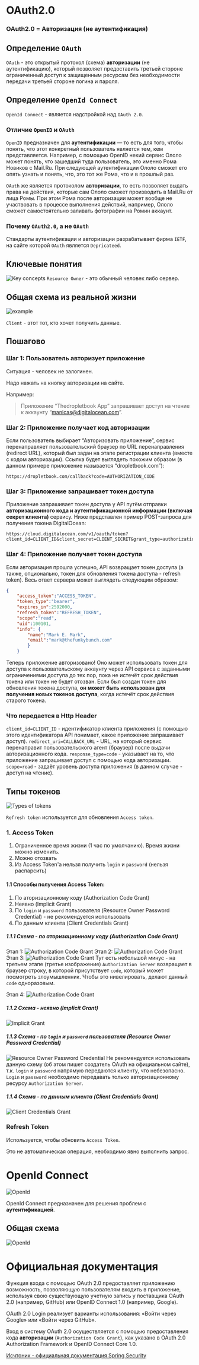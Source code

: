 # OAuth2.0

### OAuth2.0 = Авторизация (не аутентификация)

## Определение `OAuth`
`OAuth` - это открытый протокол (схема) **авторизации** (не аутентификацию), который позволяет предоставить третьей стороне ограниченный доступ к защищенным ресурсам без необходимости передачи третьей стороне логина и пароля.

## Определение `OpenId Connect`
`OpenId Connect` - является надстройкой над `OAuth 2.0`.

### Отличие `OpenID` и `OAuth`
`OpenID` предназначен для **аутентификации** — то есть для того, чтобы понять, что этот конкретный пользователь является тем, кем представляется. Например, с помощью OpenID некий сервис Ололо может понять, что зашедший туда пользователь, это именно Рома Новиков с Mail.Ru. При следующей аутентификации Ололо сможет его опять узнать и понять, что, это тот же Рома, что и в прошлый раз.

`OAuth` же является протоколом **авторизации**, то есть позволяет выдать права на действия, которые сам Ололо сможет производить в Mail.Ru от лица Ромы. При этом Рома после авторизации может вообще не участвовать в процессе выполнения действий, например, Ололо сможет самостоятельно заливать фотографии на Ромин аккаунт. 

### Почему `OAuth2.0`, а не `OAuth`
Стандарты аутентификации и авторизации разрабатывает фирма `IETF`, на сайте которой `OAuth` является `Depricateed`.

## Ключевые понятия
![Key concepts](../content/OAuth2.0%20+%20OpenId%20Connect.png)
`Resource Owner` - это обычный человек либо сервер.

## Общая схема из реальной жизни
![example](../content/general_scheme_oauth2.0.png)

`Client` - этот тот, кто хочет получить данные.

## Пошагово
### Шаг 1: Пользователь авторизует приложение
Ситуация - человек не залогинен.

Надо нажать на кнопку авторизации на сайте.

Например:
> Приложение “Thedropletbook App” запрашивает доступ на чтение к аккаунту “manicas@digitalocean.com”.

### Шаг 2: Приложение получает код авторизации
Если пользователь выбирает “Авторизовать приложение”, сервис перенаправляет пользовательский браузер по URL перенаправления (redirect URL), который был задан на этапе регистрации клиента (вместе с кодом авторизации). Ссылка будет выглядеть похожим образом (в данном примере приложение называется “dropletbook.com”):

```http
https://dropletbook.com/callback?code=AUTHORIZATION_CODE
```

### Шаг 3: Приложение запрашивает токен доступа
Приложение запрашивает токен доступа у API путём отправки **авторизационного кода и аутентификационной информации (включая секрет клиента)** сервису. Ниже представлен пример POST-запроса для получения токена DigitalOcean:
```http
https://cloud.digitalocean.com/v1/oauth/token?client_id=CLIENT_ID&client_secret=CLIENT_SECRET&grant_type=authorization_code&code=AUTHORIZATION_CODE&redirect_uri=CALLBACK_URL
```

### Шаг 4: Приложение получает токен доступа
Если авторизация прошла успешно, API возвращает токен доступа (а также, опционально, токен для обновления токена доступа - refresh token). Весь ответ сервера может выглядеть следующим образом:
```json
{
    "access_token":"ACCESS_TOKEN",
    "token_type":"bearer",
    "expires_in":2592000,
    "refresh_token":"REFRESH_TOKEN",
    "scope":"read",
    "uid":100101,
    "info": {
        "name":"Mark E. Mark",
        "email":"mark@thefunkybunch.com"
        }
    }
```

Теперь приложение авторизовано! Оно может использовать токен для доступа к пользовательскому аккаунту через API сервиса с заданными ограничениями доступа до тех пор, пока не истечёт срок действия токена или токен не будет отозван. Если был создан токен для обновления токена доступа, **он может быть использован для получения новых токенов доступа**, когда истечёт срок действия старого токена.

### Что передается в Http Header
`client_id=CLIENT_ID` - идентификатор клиента приложения (с помощью этого идентификатора API понимает, какое приложение запрашивает доступ).
`redirect_uri=CALLBACK_URL` - URL, на который сервис перенаправит пользовательского агент (браузер) после выдачи авторизационного кода.
`response_type=code` - указывает на то, что приложение запрашивает доступ с помощью кода авторизации.  
`scope=read` - задаёт уровень доступа приложения (в данном случае - доступ на чтение).

## Типы токенов
![Types of tokens](../content/types_of_tokens.png)

`Refresh token` используется для обновления `Access token`.

### 1. Access Token
1. Ограниченное время жизни (1 час по умолчанию). Время жизни можно изменить.
2. Можно отозвать
3. Из Access Token'a нельзя получить `login` и `password` (нельзя распарсить)

#### 1.1 Способы получения Access Token:
1. По аторизационному коду (Authorization Code Grant)
2. Неявно (Implicit Grant)
3. По `login` и `password` пользователя (Resource Owner Password Credential) - не рекомендуется использовать
4. По данным клиента (Client Credentials Grant)

##### 1.1.1 Схема - по аторизационному коду (Authorization Code Grant)
Этап 1:
![Authorization Code Grant](../content/authorization_code_grant_part_1.png)
Этап 2:
![Authorization Code Grant](../content/authorization_code_grant_part_2.png)
Этап 3:
![Authorization Code Grant](../content/authorization_code_grant_part_3.png)
Тут есть небольшой минус - на третьем этапе (третье изображение) `Authorization Server` возвращает в браузер строку, в которой присутствует `code`, который может посмотреть злоумышленник. Чтобы это нивелировать, делают данный `code` одноразовым.

Этап 4:
![Authorization Code Grant](../content/authorization_code_grant_part_4.png)

##### 1.1.2 Схема - неявно (Implicit Grant)
![Implicit Grant](../content/implicit_grant.png)

##### 1.1.3 Схема - по `login` и `password` пользователя (Resource Owner Password Credential)
![Resource Owner Password Credential](../content/resource_owner_password_сredential.png)
Не рекомендуется использовать данную схему (об этом пишет создатель OAuth на официальном сайте), т.к. `login` и `password` напрямую передаются клиенту, что небезопасно. `Login` и `password` необходимо передавать только авторизационному ресурсу `Authorization Server`.

##### 1.1.4 Схема - по данным клиента (Client Credentials Grant)
![Client Credentials Grant](../content/client_credentials_grant.png)

### Refresh Token
Используется, чтобы обновить `Access Token`.

Это не автоматическая операция, необходимо явно выполнить запрос.

# OpenId Connect
![OpenId](../content/openid.png)

OpenId Connect предназначен для решения проблем с **аутентификацией**.

## Общая схема
![OpenId](../content/openid_scheme.png)

# Официальная документация
Функция входа с помощью OAuth 2.0 предоставляет приложению возможность, позволяющую пользователям входить в приложение, используя свою существующую учетную запись у поставщика OAuth 2.0 (например, GitHub) или OpenID Connect 1.0 (например, Google). 

OAuth 2.0 Login реализует варианты использования: «Войти через Google» или «Войти через GitHub». 

Вход в систему OAuth 2.0 осуществляется с помощью предоставления кода **авторизации** (`Authorization Code Grant`), как указано в OAuth 2.0 Authorization Framework и OpenID Connect Core 1.0. 

[Исчтоник - официальная документация Spring Security](https://docs.spring.io/spring-security/reference/reactive/oauth2/login/index.html)